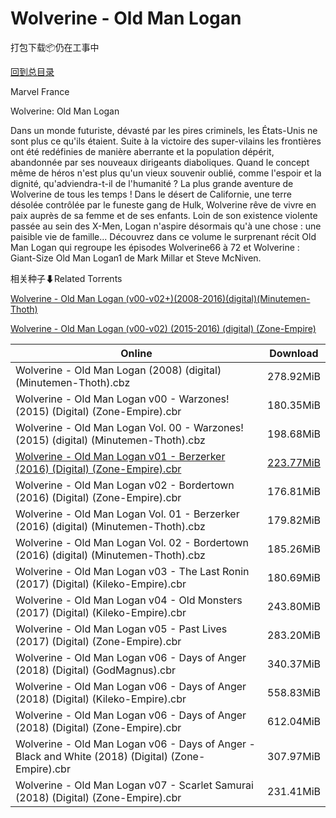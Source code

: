 # Wolverine - Old Man Logan

打包下载📦仍在工事中

[回到总目录](/Catalogs.md)

Marvel France

Wolverine: Old Man Logan

Dans un monde futuriste, dévasté par les pires criminels, les États-Unis ne sont plus ce qu'ils étaient. Suite à la victoire des super-vilains les frontières ont été redéfinies de manière aberrante et la population dépérit, abandonnée par ses nouveaux dirigeants diaboliques. Quand le concept même de héros n'est plus qu'un vieux souvenir oublié, comme l'espoir et la dignité, qu'adviendra-t-il de l'humanité ? La plus grande aventure de Wolverine de tous les temps ! Dans le désert de Californie, une terre désolée contrôlée par le funeste gang de Hulk, Wolverine rêve de vivre en paix auprès de sa femme et de ses enfants. Loin de son existence violente passée au sein des X-Men, Logan n'aspire désormais qu'à une chose : une paisible vie de famille... Découvrez dans ce volume le surprenant récit Old Man Logan qui regroupe les épisodes Wolverine66 à 72 et Wolverine : Giant-Size Old Man Logan1 de Mark Millar et Steve McNiven.





相关种子⬇Related Torrents

[Wolverine - Old Man Logan (v00-v02+)(2008-2016)(digital)(Minutemen-Thoth)](https://github.com/alicewish/markdown/blob/master/torrent/Wolverine---Old-Man-Logan--v00-v02---2008-2016--digital--Minutemen-Thoth.md)

[Wolverine - Old Man Logan (v00-v02) (2015-2016) (digital) (Zone-Empire)](https://github.com/alicewish/markdown/blob/master/torrent/Wolverine---Old-Man-Logan--v00-v02---2015-2016---digital---Zone-Empire.md)

Online | Download
--- | ---
Wolverine - Old Man Logan (2008) (digital) (Minutemen-Thoth).cbz | 278.92MiB
Wolverine - Old Man Logan v00 - Warzones! (2015) (Digital) (Zone-Empire).cbr | 180.35MiB
Wolverine - Old Man Logan Vol. 00 - Warzones! (2015) (digital) (Minutemen-Thoth).cbz | 198.68MiB
[Wolverine - Old Man Logan v01 - Berzerker (2016) (Digital) (Zone-Empire).cbr](https://github.com/alicewish/markdown/blob/master/comic/Wolverine-Old-Man-Logan-v01-Berzerker-2016-Digital-Zone-Empire-cbr.md) | [223.77MiB](https://pan.baidu.com/s/1c2fdbOk#list/path=%2F0-Day%20Week%20of%202016%20Q3%2F0-Day%20Week%20of%202016.07.13%2F%E3%82%A8%E3%82%AB%E3%82%A2%E3%82%AF%E3%82%B9%E3%82%AF%E3%82%B3%E3%82%B9%E3%82%AD%E3%82%BD%E3%82%A8%E3%82%B7%E3%82%A4%E3%82%A6%E3%82%AD%E3%82%AD%E3%82%AA%E3%82%AB%E3%82%B5%E3%82%B1%E3%82%B9%E3%82%AB%E3%82%AF%E3%82%AB%E3%82%B5%E3%82%A8%E3%82%A4%E3%82%B7%E3%82%B9%E3%82%AB%E3%82%BF%E3%82%A8&parentPath=%2F0-Day%20Week%20of%202016%20Q3)
Wolverine - Old Man Logan v02 - Bordertown (2016) (Digital) (Zone-Empire).cbr | 176.81MiB
Wolverine - Old Man Logan Vol. 01 - Berzerker (2016) (digital) (Minutemen-Thoth).cbz | 179.82MiB
Wolverine - Old Man Logan Vol. 02 - Bordertown (2016) (digital) (Minutemen-Thoth).cbz | 185.26MiB
Wolverine - Old Man Logan v03 - The Last Ronin (2017) (Digital) (Kileko-Empire).cbr | 180.69MiB
Wolverine - Old Man Logan v04 - Old Monsters (2017) (Digital) (Kileko-Empire).cbr | 243.80MiB
Wolverine - Old Man Logan v05 - Past Lives (2017) (Digital) (Zone-Empire).cbr | 283.20MiB
Wolverine - Old Man Logan v06 - Days of Anger (2018) (Digital) (GodMagnus).cbr | 340.37MiB
Wolverine - Old Man Logan v06 - Days of Anger (2018) (Digital) (Kileko-Empire).cbr | 558.83MiB
Wolverine - Old Man Logan v06 - Days of Anger (2018) (Digital) (Zone-Empire).cbr | 612.04MiB
Wolverine - Old Man Logan v06 - Days of Anger - Black and White (2018) (Digital) (Zone-Empire).cbr | 307.97MiB
Wolverine - Old Man Logan v07 - Scarlet Samurai (2018) (Digital) (Zone-Empire).cbr | 231.41MiB